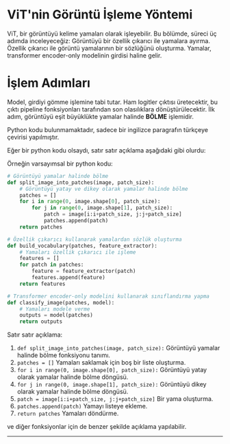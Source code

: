 # ViT'nin Görüntü İşleme Yöntemi
ViT, bir görüntüyü kelime yamaları olarak işleyebilir. Bu bölümde, süreci üç adımda inceleyeceğiz: 
Görüntüyü bir özellik çıkarıcı ile yamalara ayırma. 
Özellik çıkarıcı ile görüntü yamalarının bir sözlüğünü oluşturma. 
Yamalar, transformer encoder-only modelinin girdisi haline gelir.

# İşlem Adımları
Model, girdiyi gömme işlemine tabi tutar. 
Ham logitler çıktısı üretecektir, bu çıktı pipeline fonksiyonları tarafından son olasılıklara dönüştürülecektir. 
İlk adım, görüntüyü eşit büyüklükte yamalar halinde **BÖLME** işlemidir.

Python kodu bulunmamaktadır, sadece bir ingilizce paragrafın türkçeye çevirisi yapılmıştır.

Eğer bir python kodu olsaydı, satır satır açıklama aşağıdaki gibi olurdu:

Örneğin varsayımsal bir python kodu:
```python
# Görüntüyü yamalar halinde bölme
def split_image_into_patches(image, patch_size):
    # Görüntüyü yatay ve dikey olarak yamalar halinde bölme
    patches = []
    for i in range(0, image.shape[0], patch_size):
        for j in range(0, image.shape[1], patch_size):
            patch = image[i:i+patch_size, j:j+patch_size]
            patches.append(patch)
    return patches

# Özellik çıkarıcı kullanarak yamalardan sözlük oluşturma
def build_vocabulary(patches, feature_extractor):
    # Yamaları özellik çıkarıcı ile işleme
    features = []
    for patch in patches:
        feature = feature_extractor(patch)
        features.append(feature)
    return features

# Transformer encoder-only modelini kullanarak sınıflandırma yapma
def classify_image(patches, model):
    # Yamaları modele verme
    outputs = model(patches)
    return outputs
```
Satır satır açıklama:
1. `def split_image_into_patches(image, patch_size):` Görüntüyü yamalar halinde bölme fonksiyonu tanımı.
2. `patches = []` Yamaları saklamak için boş bir liste oluşturma.
3. `for i in range(0, image.shape[0], patch_size):` Görüntüyü yatay olarak yamalar halinde bölme döngüsü.
4. `for j in range(0, image.shape[1], patch_size):` Görüntüyü dikey olarak yamalar halinde bölme döngüsü.
5. `patch = image[i:i+patch_size, j:j+patch_size]` Bir yama oluşturma.
6. `patches.append(patch)` Yamayı listeye ekleme.
7. `return patches` Yamaları döndürme.

ve diğer fonksiyonlar için de benzer şekilde açıklama yapılabilir.

---

